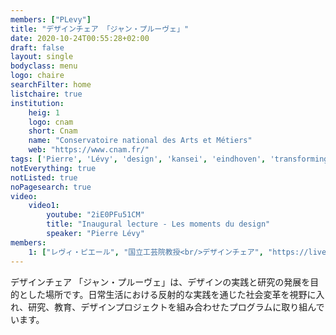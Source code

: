 ```yaml
---
members: ["PLevy"]
title: "デザインチェア 「ジャン・プルーヴェ」"
date: 2020-10-24T00:55:28+02:00
draft: false
layout: single
bodyclass: menu
logo: chaire
searchFilter: home
listchaire: true
institution:
    heig: 1
    logo: cnam
    short: Cnam
    name: "Conservatoire national des Arts et Métiers"
    web: "https://www.cnam.fr/"
tags: ['Pierre', 'Lévy', 'design', 'kansei', 'eindhoven', 'transforming_practices']
notEverything: true
notListed: true
noPagesearch: true
video:
    video1:
        youtube: "2iE0PFu51CM"
        title: "Inaugural lecture - Les moments du design"
        speaker: "Pierre Lévy"
members:
    1: ["レヴィ・ピエール", "国立工芸院教授<br/>デザインチェア", "https://live.staticflickr.com/65535/51393282608_d943089e8d.jpg", "/"]
---
```

デザインチェア 「ジャン・プルーヴェ」は、デザインの実践と研究の発展を目的とした場所です。日常生活における反射的な実践を通じた社会変革を視野に入れ、研究、教育、デザインプロジェクトを組み合わせたプログラムに取り組んでいます。